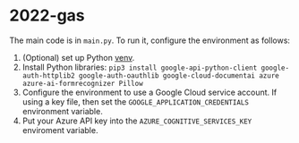 # 2022-gas

The main code is in `main.py`.  To run it, configure the environment as follows:
1. (Optional) set up Python [venv](https://docs.python.org/3/library/venv.html).
2. Install Python libraries: `pip3 install google-api-python-client google-auth-httplib2 google-auth-oauthlib google-cloud-documentai azure azure-ai-formrecognizer Pillow`
3. Configure the environment to use a Google Cloud service account.  If using a key file, then set the `GOOGLE_APPLICATION_CREDENTIALS` environment variable.
4. Put your Azure API key into the `AZURE_COGNITIVE_SERVICES_KEY` enviroment variable.